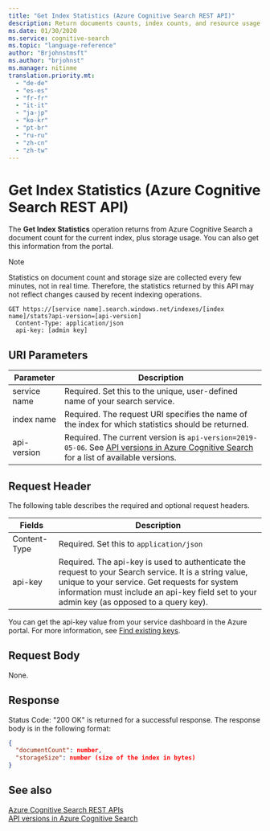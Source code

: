 ```yaml
---
title: "Get Index Statistics (Azure Cognitive Search REST API)"
description: Return documents counts, index counts, and resource usage metrics for an Azure Cognitive Search service.
ms.date: 01/30/2020
ms.service: cognitive-search
ms.topic: "language-reference"
author: "Brjohnstmsft"
ms.author: "brjohnst"
ms.manager: nitinme
translation.priority.mt:
  - "de-de"
  - "es-es"
  - "fr-fr"
  - "it-it"
  - "ja-jp"
  - "ko-kr"
  - "pt-br"
  - "ru-ru"
  - "zh-cn"
  - "zh-tw"
---
```

# Get Index Statistics (Azure Cognitive Search REST API)
The **Get Index Statistics** operation returns from Azure Cognitive Search a document count for the current index, plus storage usage. You can also get this information from the portal.  

 > [!NOTE] 
 > Statistics on document count and storage size are collected every few minutes, not in real time. Therefore, the statistics returned by this API may not reflect changes caused by recent indexing operations. 

```http  
GET https://[service name].search.windows.net/indexes/[index name]/stats?api-version=[api-version]  
  Content-Type: application/json  
  api-key: [admin key]   
```  

 ## URI Parameters

| Parameter	  | Description  | 
|-------------|--------------|
| service name | Required. Set this to the unique, user-defined name of your search service. |
| index name  | Required. The request URI specifies the name of the index for which statistics should be returned. |
| api-version | Required. The current version is `api-version=2019-05-06`. See [API versions in Azure Cognitive Search](https://docs.microsoft.com/azure/search/search-api-versions) for a list of available versions.|

## Request Header 

The following table describes the required and optional request headers.  

|Fields              |Description      |  
|--------------------|-----------------|  
|Content-Type|Required. Set this to `application/json`|  
|api-key|Required. The api-key is used to authenticate the request to your Search service. It is a string value, unique to your service. Get requests for system information must include an api-key field set to your admin key (as opposed to a query key).|  

You can get the api-key value from your service dashboard in the Azure portal. For more information, see [Find existing keys](https://docs.microsoft.com/azure/search/search-security-api-keys#find-existing-keys). 

## Request Body  
 None.  

## Response  
 Status Code: "200 OK" is returned for a successful response. The response body is in the following format:  

```json
{  
  "documentCount": number,  
  "storageSize": number (size of the index in bytes)  
}  
```  

## See also  
 [Azure Cognitive Search REST APIs](index.md)   
 [API versions in Azure Cognitive Search](https://docs.microsoft.com/azure/search/search-api-versions)

